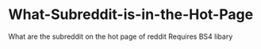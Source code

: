 # What-Subreddit-is-in-the-Hot-Page
What are the subreddit on the hot page of reddit
Requires BS4 libary
